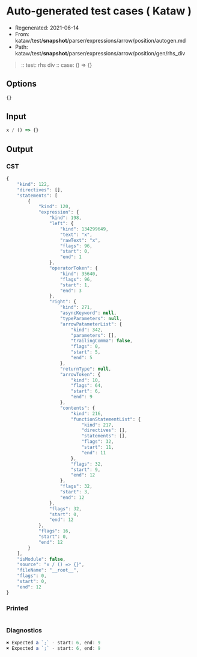 # Auto-generated test cases ( Kataw )
- Regenerated: 2021-06-14
- From: kataw/test/__snapshot__/parser/expressions/arrow/position/autogen.md
- Path: kataw/test/__snapshot__/parser/expressions/arrow/position/gen/rhs_div
> :: test: rhs div
> :: case: () => {}
## Options

`````js
{}
`````
## Input

`````js
x / () => {}
`````
## Output

### CST

```javascript
{
    "kind": 122,
    "directives": [],
    "statements": [
        {
            "kind": 120,
            "expression": {
                "kind": 198,
                "left": {
                    "kind": 134299649,
                    "text": "x",
                    "rawText": "x",
                    "flags": 96,
                    "start": 0,
                    "end": 1
                },
                "operatorToken": {
                    "kind": 35640,
                    "flags": 96,
                    "start": 1,
                    "end": 3
                },
                "right": {
                    "kind": 271,
                    "asyncKeyword": null,
                    "typeParameters": null,
                    "arrowPatameterList": {
                        "kind": 342,
                        "parameters": [],
                        "trailingComma": false,
                        "flags": 0,
                        "start": 5,
                        "end": 5
                    },
                    "returnType": null,
                    "arrowToken": {
                        "kind": 10,
                        "flags": 64,
                        "start": 6,
                        "end": 9
                    },
                    "contents": {
                        "kind": 216,
                        "functionStatementList": {
                            "kind": 217,
                            "directives": [],
                            "statements": [],
                            "flags": 32,
                            "start": 11,
                            "end": 11
                        },
                        "flags": 32,
                        "start": 9,
                        "end": 12
                    },
                    "flags": 32,
                    "start": 3,
                    "end": 12
                },
                "flags": 32,
                "start": 0,
                "end": 12
            },
            "flags": 16,
            "start": 0,
            "end": 12
        }
    ],
    "isModule": false,
    "source": "x / () => {}",
    "fileName": "__root__",
    "flags": 0,
    "start": 0,
    "end": 12
}
```

### Printed

```javascript

```

### Diagnostics

```javascript
✖ Expected a `;` - start: 6, end: 9
✖ Expected a `;` - start: 6, end: 9

```

